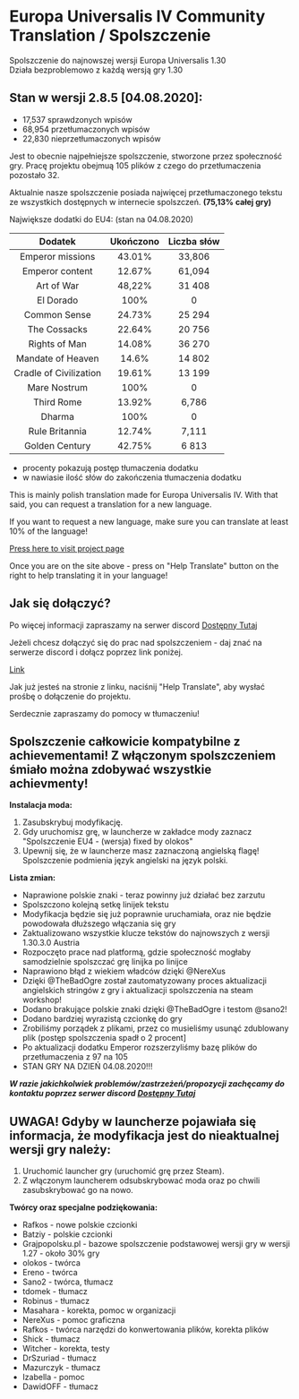 Europa Universalis IV Community Translation / Spolszczenie
===
Spolszczenie do najnowszej wersji Europa Universalis 1.30  
Działa bezproblemowo z każdą wersją gry 1.30

Stan w  wersji 2.8.5 [04.08.2020]:
---
 * 17,537 sprawdzonych wpisów
 * 68,954 przetłumaczonych wpisów
 * 22,830 nieprzetłumaczonych wpisów

Jest to obecnie najpełniejsze spolszczenie, stworzone przez społeczność gry.
Pracę projektu obejmuą 105 plików z czego do przetłumaczenia pozostało 32.

Aktualnie nasze spolszczenie posiada najwięcej przetłumaczonego tekstu ze wszystkich dostępnych w internecie spolszczeń. **(75,13% całej gry)**

Największe dodatki do EU4:
(stan na 04.08.2020)

|         Dodatek        | Ukończono | Liczba słów |
|:----------------------:|:---------:|:-----------:|
| Emperor missions       | 43.01%    | 33,806      |
| Emperor content        | 12.67%    | 61,094      |
| Art of War             | 48,22%    | 31 408      |
| El Dorado              | 100%      |      0      |
| Common Sense           | 24.73%    | 25 294      |
| The Cossacks           | 22.64%    | 20 756      |
| Rights of Man          | 14.08%    | 36 270      |
| Mandate of Heaven      | 14.6%     | 14 802      |
| Cradle of Civilization | 19.61%    | 13 199      |
| Mare Nostrum           | 100%      |      0      |
| Third Rome             | 13.92%    |  6,786      |
| Dharma                 | 100%      |      0      |
| Rule Britannia         | 12.74%    |  7,111      |
| Golden Century         | 42.75%    |  6 813      |

 * procenty pokazują postęp tłumaczenia dodatku
 * w nawiasie ilość słów do zakończenia tłumaczenia dodatku

This is mainly polish translation made for Europa Universalis IV.
With that said, you can request a translation for a new language.

If you want to request a new language, make sure you can translate at least 10% of the language!

[Press here to visit project page](https://www.transifex.com/europa-universalis-iv-community-translation/Community-edition/)

Once you are on the site above - press on "Help Translate" button on the right to help translating it in your language!

Jak się dołączyć?
---

Po więcej informacji zapraszamy na serwer discord [Dostępny Tutaj](https://discord.gg/QUB7z23])

Jeżeli chcesz dołączyć się do prac nad spolszczeniem - daj znać na serwerze discord i dołącz poprzez link poniżej.

[Link](https://www.transifex.com/europa-universalis-iv-community-translation/Community-edition/)

Jak już jesteś na stronie z linku, naciśnij "Help Translate", aby wysłać prośbę o dołączenie do projektu.

Serdecznie zapraszamy do pomocy w tłumaczeniu!


**Spolszczenie całkowicie kompatybilne z achievementami! Z włączonym spolszczeniem śmiało można zdobywać wszystkie achievmenty!**
---

**Instalacja moda:**
1. Zasubskrybuj modyfikację.
2. Gdy uruchomisz grę, w launcherze w zakładce mody zaznacz "Spolszczenie EU4 - (wersja) fixed by olokos"
3. Upewnij się, że w launcherze masz zaznaczoną angielską flagę! Spolszczenie podmienia język angielski na język polski.


**Lista zmian:**
- Naprawione polskie znaki - teraz powinny już działać bez zarzutu
- Spolszczono kolejną setkę linijek tekstu
- Modyfikacja będzie się już poprawnie uruchamiała, oraz nie będzie powodowała dłuższego włączania się gry
- Zaktualizowano wszystkie klucze tekstów do najnowszych z wersji 1.30.3.0 Austria
- Rozpoczęto prace nad platformą, gdzie społeczność mogłaby samodzielnie spolszczać grę linijka po linijce
- Naprawiono błąd z wiekiem władców dzięki @NereXus
- Dzięki @TheBadOgre został zautomatyzowany proces aktualizacji angielskich stringów z gry i aktualizacji spolszczenia na steam workshop! 
- Dodano brakujące polskie znaki dzięki @TheBadOgre i testom @sano2!
- Dodano bardziej wyrazistą czcionkę do gry
- Zrobiliśmy porządek z plikami, przez co musieliśmy usunąć zdublowany plik (postęp spolszczenia spadł o 2 procent]
- Po aktualizacji dodatku Emperor rozszerzyliśmy bazę plików do przetłumaczenia z 97 na 105
- STAN GRY NA DZIEŃ 04.08.2020!!!

**_W razie jakichkolwiek problemów/zastrzeżeń/propozycji zachęcamy do kontaktu poprzez serwer discord [Dostępny Tutaj](https://discord.gg/QUB7z23])_**

UWAGA! Gdyby w launcherze pojawiała się informacja, że modyfikacja jest do nieaktualnej wersji gry należy:
---
1. Uruchomić launcher gry (uruchomić grę przez Steam).
2. Z włączonym launcherem odsubskrybować moda oraz po chwili zasubskrybować go na nowo.

**Twórcy oraz specjalne podziękowania:**
- Rafkos - nowe polskie czcionki
- Batziy - polskie czcionki
- Grajpopolsku.pl - bazowe spolszczenie podstawowej wersji gry w wersji 1.27 - około 30% gry
- olokos - twórca
- Ereno - twórca
- Sano2 - twórca, tłumacz
- tdomek - tłumacz
- Robinus - tłumacz
- Masahara - korekta, pomoc w organizacji
- NereXus - pomoc graficzna
- Rafkos - twórca narzędzi do konwertowania plików, korekta plików
- Shick - tłumacz
- Witcher - korekta, testy
- DrSzuriad - tłumacz
- Mazurczyk - tłumacz
- Izabella - pomoc
- DawidOFF - tłumacz
